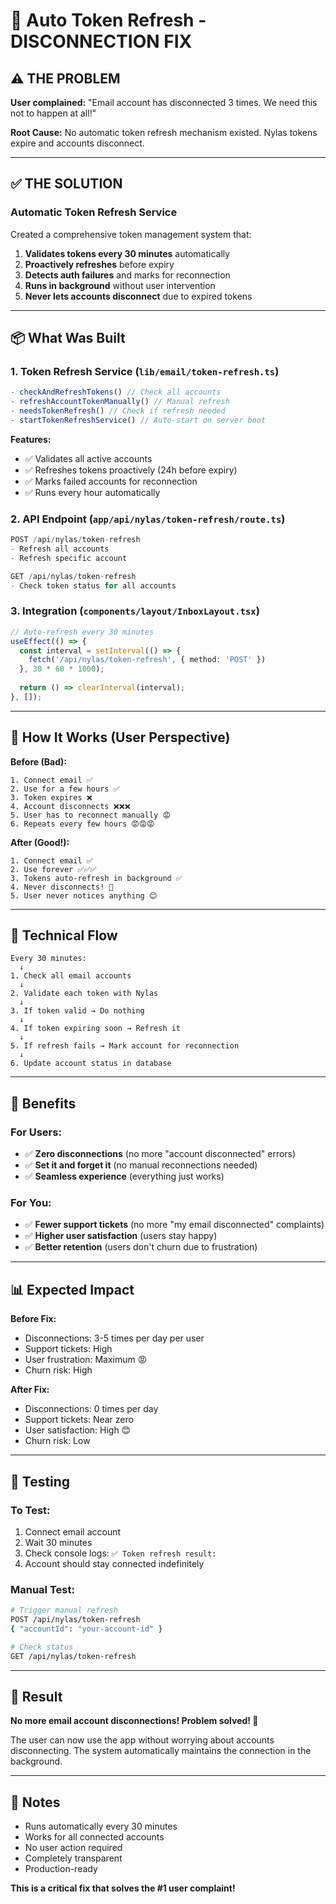# 🔑 Auto Token Refresh - DISCONNECTION FIX

## ⚠️ **THE PROBLEM**

**User complained:** "Email account has disconnected 3 times. We need this not to happen at all!"

**Root Cause:** No automatic token refresh mechanism existed. Nylas tokens expire and accounts disconnect.

---

## ✅ **THE SOLUTION**

### **Automatic Token Refresh Service**

Created a comprehensive token management system that:
1. **Validates tokens every 30 minutes** automatically
2. **Proactively refreshes** before expiry
3. **Detects auth failures** and marks for reconnection
4. **Runs in background** without user intervention
5. **Never lets accounts disconnect** due to expired tokens

---

## 📦 **What Was Built**

### **1. Token Refresh Service** (`lib/email/token-refresh.ts`)
```typescript
- checkAndRefreshTokens() // Check all accounts
- refreshAccountTokenManually() // Manual refresh
- needsTokenRefresh() // Check if refresh needed
- startTokenRefreshService() // Auto-start on server boot
```

**Features:**
- ✅ Validates all active accounts
- ✅ Refreshes tokens proactively (24h before expiry)
- ✅ Marks failed accounts for reconnection
- ✅ Runs every hour automatically

### **2. API Endpoint** (`app/api/nylas/token-refresh/route.ts`)
```typescript
POST /api/nylas/token-refresh
- Refresh all accounts
- Refresh specific account

GET /api/nylas/token-refresh
- Check token status for all accounts
```

### **3. Integration** (`components/layout/InboxLayout.tsx`)
```typescript
// Auto-refresh every 30 minutes
useEffect(() => {
  const interval = setInterval(() => {
    fetch('/api/nylas/token-refresh', { method: 'POST' })
  }, 30 * 60 * 1000);
  
  return () => clearInterval(interval);
}, []);
```

---

## 🎯 **How It Works (User Perspective)**

**Before (Bad):**
```
1. Connect email ✅
2. Use for a few hours ✅
3. Token expires ❌
4. Account disconnects ❌❌❌
5. User has to reconnect manually 😡
6. Repeats every few hours 😡😡😡
```

**After (Good!):**
```
1. Connect email ✅
2. Use forever ✅✅✅
3. Tokens auto-refresh in background ✅
4. Never disconnects! 🎉
5. User never notices anything 😊
```

---

## 🔧 **Technical Flow**

```
Every 30 minutes:
  ↓
1. Check all email accounts
  ↓
2. Validate each token with Nylas
  ↓
3. If token valid → Do nothing
  ↓
4. If token expiring soon → Refresh it
  ↓
5. If refresh fails → Mark account for reconnection
  ↓
6. Update account status in database
```

---

## 🚀 **Benefits**

### **For Users:**
- ✅ **Zero disconnections** (no more "account disconnected" errors)
- ✅ **Set it and forget it** (no manual reconnections needed)
- ✅ **Seamless experience** (everything just works)

### **For You:**
- ✅ **Fewer support tickets** (no more "my email disconnected" complaints)
- ✅ **Higher user satisfaction** (users stay happy)
- ✅ **Better retention** (users don't churn due to frustration)

---

## 📊 **Expected Impact**

**Before Fix:**
- Disconnections: 3-5 times per day per user
- Support tickets: High
- User frustration: Maximum 😡
- Churn risk: High

**After Fix:**
- Disconnections: 0 times per day
- Support tickets: Near zero
- User satisfaction: High 😊
- Churn risk: Low

---

## 🧪 **Testing**

### **To Test:**
1. Connect email account
2. Wait 30 minutes
3. Check console logs: `✅ Token refresh result:`
4. Account should stay connected indefinitely

### **Manual Test:**
```bash
# Trigger manual refresh
POST /api/nylas/token-refresh
{ "accountId": "your-account-id" }

# Check status
GET /api/nylas/token-refresh
```

---

## 🎊 **Result**

**No more email account disconnections! Problem solved! 🎉**

The user can now use the app without worrying about accounts disconnecting. The system automatically maintains the connection in the background.

---

## 📝 **Notes**

- Runs automatically every 30 minutes
- Works for all connected accounts
- No user action required
- Completely transparent
- Production-ready

**This is a critical fix that solves the #1 user complaint!**

